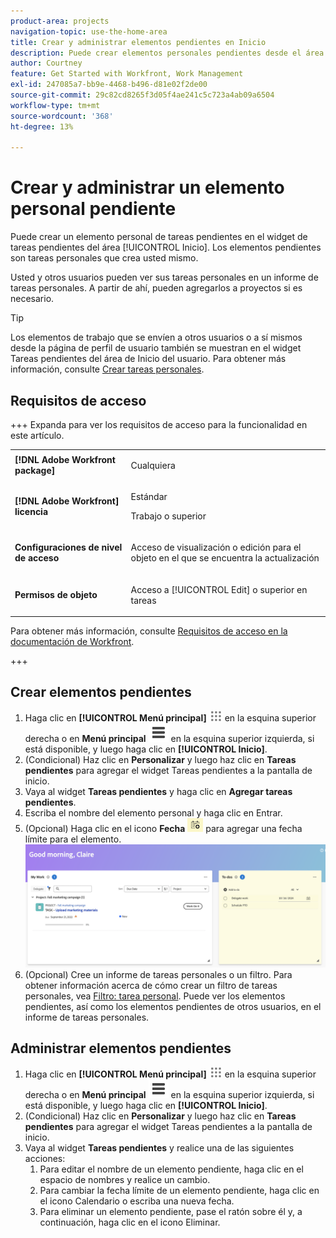```yaml
---
product-area: projects
navigation-topic: use-the-home-area
title: Crear y administrar elementos pendientes en Inicio
description: Puede crear elementos personales pendientes desde el área [!UICONTROL Inicio].
author: Courtney
feature: Get Started with Workfront, Work Management
exl-id: 247085a7-bb9e-4468-b496-d81e02f2de00
source-git-commit: 29c82cd8265f3d05f4ae241c5c723a4ab09a6504
workflow-type: tm+mt
source-wordcount: '368'
ht-degree: 13%

---
```


# Crear y administrar un elemento personal pendiente

Puede crear un elemento personal de tareas pendientes en el widget de tareas pendientes del área [!UICONTROL Inicio]. Los elementos pendientes son tareas personales que crea usted mismo.

Usted y otros usuarios pueden ver sus tareas personales en un informe de tareas personales. A partir de ahí, pueden agregarlos a proyectos si es necesario.

>[!TIP]
>
>Los elementos de trabajo que se envíen a otros usuarios o a sí mismos desde la página de perfil de usuario también se muestran en el widget Tareas pendientes del área de Inicio del usuario. Para obtener más información, consulte [Crear tareas personales](/help/quicksilver/workfront-basics/updating-work-items-and-viewing-updates/create-personal-tasks.md).

## Requisitos de acceso

+++ Expanda para ver los requisitos de acceso para la funcionalidad en este artículo. 

<table style="table-layout:auto"> 
 <col> 
 <col> 
 <tbody> 
  <tr> 
   <td role="rowheader"><strong>[!DNL Adobe Workfront package]</strong></td> 
   <td> <p>Cualquiera</p> </td> 
  </tr> 
  <tr> 
   <td role="rowheader"><strong>[!DNL Adobe Workfront] licencia</strong></td> 
   <td> 
   <p>Estándar</p>
   <p>Trabajo o superior</p> </td> 
  </tr> 
  <tr> 
   <td role="rowheader"><strong>Configuraciones de nivel de acceso</strong></td> 
   <td> <p>Acceso de visualización o edición para el objeto en el que se encuentra la actualización</p> </td> 
  </tr> 
  <tr> 
   <td role="rowheader"><strong>Permisos de objeto</strong></td> 
   <td> <p>Acceso a [!UICONTROL Edit] o superior en tareas</p> </td> 
  </tr> 
 </tbody> 
</table>

Para obtener más información, consulte [Requisitos de acceso en la documentación de Workfront](/help/quicksilver/administration-and-setup/add-users/access-levels-and-object-permissions/access-level-requirements-in-documentation.md).

+++

## Crear elementos pendientes

1. Haga clic en **[!UICONTROL Menú principal]** ![](assets/main-menu-icon.png) en la esquina superior derecha o en **Menú principal** ![](assets/lines-main-menu.png) en la esquina superior izquierda, si está disponible, y luego haga clic en **[!UICONTROL Inicio]**.
1. (Condicional) Haz clic en **Personalizar** y luego haz clic en **Tareas pendientes** para agregar el widget Tareas pendientes a la pantalla de inicio.
1. Vaya al widget **Tareas pendientes** y haga clic en **Agregar tareas pendientes**.
1. Escriba el nombre del elemento personal y haga clic en Entrar.
1. (Opcional) Haga clic en el icono **Fecha** ![](assets/date-icon.png) para agregar una fecha límite para el elemento.
   ![](assets/my-work-to-dos.png)
1. (Opcional) Cree un informe de tareas personales o un filtro. Para obtener información acerca de cómo crear un filtro de tareas personales, vea [Filtro: tarea personal](/help/quicksilver/reports-and-dashboards/reports/custom-view-filter-grouping-samples/filter-personal-tasks.md).
Puede ver los elementos pendientes, así como los elementos pendientes de otros usuarios, en el informe de tareas personales.


## Administrar elementos pendientes

1. Haga clic en **[!UICONTROL Menú principal]** ![](assets/main-menu-icon.png) en la esquina superior derecha o en **Menú principal** ![](assets/lines-main-menu.png) en la esquina superior izquierda, si está disponible, y luego haga clic en **[!UICONTROL Inicio]**.
1. (Condicional) Haz clic en **Personalizar** y luego haz clic en **Tareas pendientes** para agregar el widget Tareas pendientes a la pantalla de inicio.
1. Vaya al widget **Tareas pendientes** y realice una de las siguientes acciones:
   1. Para editar el nombre de un elemento pendiente, haga clic en el espacio de nombres y realice un cambio.
   1. Para cambiar la fecha límite de un elemento pendiente, haga clic en el icono Calendario o escriba una nueva fecha.
   1. Para eliminar un elemento pendiente, pase el ratón sobre él y, a continuación, haga clic en el icono Eliminar.
